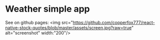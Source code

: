 #  Weather simple app

See on github pages: 
<img src="https://github.com/copperfox777/react-native-stock-quotes/blob/master/assets/screen.jpg?raw=true" alt="screenshot" width:"200"/>

